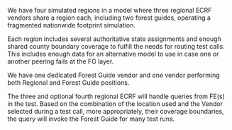 We have four simulated regions in a model where three regional ECRF vendors share a region each, including two forest guides, operating a fragmented nationwide footprint simulation. 

Each region includes several authoritative state assignments and enough shared county boundary coverage to fulfill the needs for routing test calls. This includes enough data for an alternative model to use in case one or another peering fails at the FG layer. 

We have one dedicated Forest Guide vendor and one vendor performing both Regional and Forest Guide positions.

The three and optional fourth regional ECRF will handle queries from FE(s) in the test. Based on the combination of the location used and the Vendor selected during a test call, more appropriately, their coverage boundaries, the query will invoke the Forest Guide for many test runs.
